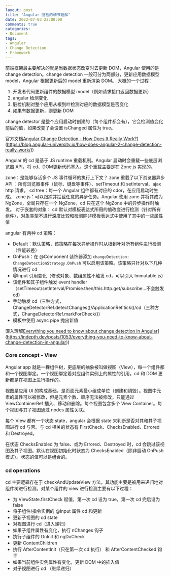 ```yaml
---
layout: post
title: "Angular 脏检的细节理解"
date: 2022-07-03 22:00:00
comments: true
categories: 
- Document
tags:
- Angular
- Change Detection
- Framework
---
```


前端框架最主要解决的就是当数据状态改变时去更新 DOM，Angular 使用的是 change detection。change detection 一般可分为两部分，更新应用数据模型 model，Angular 根据更新后的 model 重新渲染 DOM。
大概的一个过程：

1. 开发者代码更新组件的数据模型 model（例如请求接口返回数据更新）
2. angular 检测变化
3. 脏检机制对整个应用从根到叶检测对应的数据模型是否变化
4. 如果有数据更新，则更新 DOM

<!-- more -->

change detector 是整个应用启动时创建的（每个组件都会有），它会检测值变化前后的值，如果改变了会设置 isChanged 属性为 true。

官方文档[Angular Change Detection - How Does It Really Work?]([https://blog.angular-university.io/how-does-angular-2-change-detection-really-work/)](https://blog.angular-university.io/how-does-angular-2-change-detection-really-work/))

Angular 的 cd 是基于 JS runtime 重载机制。Angular 启动时会重载一些底层浏览器 API，将 cd、DOM更新代码塞入。这个重载主要是在 Zone.js 实现的。

zone：是能够存活多个 JS 事件循环的执行上下文？
zone 重载了以下浏览器异步 API ：所有浏览器事件（鼠标、键盘等事件）、setTimeout 和 setInterval、ajax http 请求。
cd tree：每一个 Angular 组件都有对应的 cdor，在应用启动时生成。
zone.js：可以跟踪并拦截任意的异步任务。Angular 使用 zone 并将其成为 NgZone，全局只存在一个 NgZone，cd 只在这个 NgZone 中的异步操作时触发。
对于嵌套的对象：
cd 默认对模板表达式所用的值改变进行检测（针对所有组件），对象类型不进行深度比较和检测除非模板表达式中使用了其中的一些属性值

angular 有两种 cd 策略：

- Default：默认策略，该策略在每次异步操作时从根到叶对所有组件进行检测（性能较差）
- OnPush：在 @Component 装饰器添加 `changeDetection: ChangeDetectionStrategy.OnPush` 可以启用该策略。该策略只针对以下几种情况进行 cd
- @Input 引用变化（修改对象、数组属性不触发 cd，可以引入 Immutable.js）
- 该组件和其子组件触发 event handler（setTimeout/setInterval/Promise.then/this.http.get/subscribe...不会触发 cd）
- 手动触发 cd（三种方式，ChangeDetectorRef.detectChanges()/ApplicationRef.tick()/cd（三种方式，ChangeDetectorRef.markForCheck()）
- 模板中使用 async pipe 抛出新值

深入理解[Everything you need to know about change detection in Angular]([https://indepth.dev/posts/1053/everything-you-need-to-know-about-change-detection-in-angular)](https://indepth.dev/posts/1053/everything-you-need-to-know-about-change-detection-in-angular))

### Core concept - View

Angular app 就是一棵组件树，更底层的抽象被叫做视图（View），每一个组件都和一个视图绑定。一个视图绑定着对应组件实例上的属性的引用。cd 和 DOM 更新都是在视图上进行操作的。

视图是应用 UI 的构成基础，是页面元素最小组成单位（创建和销毁）。视图中元素的属性可以被修改，但是元素个数、顺序无法被修改，只能通过 ViewContainerRef 插入、移动和删除。每个视图包含多个 View Container。每个视图与其子视图通过 nodes 属性关联。

每个 View 都有一个状态 state，angular 会根据 state 来判断是否对其和其子视图进行 cd 与否。与 cd 相关的状态有 FirstCheck、ChecksEnabled、Errored 和 Destroyed。

在状态 ChecksEnabled 为 false、或为 Errored、Destroyed 时，cd 会跳过该视图及其子视图。默认在视图初始化时状态为 ChecksEnabled（除非启动 OnPush 模式）。状态的值可以是组合的。

### cd operations

cd 主要逻辑存在于 checkAndUpdateView 方法，其功能主要是被用来递归地对组件树进行检测。对某个组件的 view 进行检测主要有以下过程：

- 为 ViewState.firstCheck 赋值，第一次 cd 设为 true，第一次 cd 完后设为 false
- 将子组件/指令实例的 @Input 属性 cd 和更新
- 更新子视图的 cd state
- 对视图进行 cd（进入递归）
- 如果子组件属性有变化，执行 nChanges 钩子
- 执行子组件的 OnInit 和 ngDoCheck
- 更新 ContentChildren
- 执行 AfterContentInit（只在第一次 cd 执行） 和 AfterContentChecked 钩子
- 如果当前组件实例属性有变化，更新 DOM 中的插入值
- 对子视图进行 cd （继续递归）